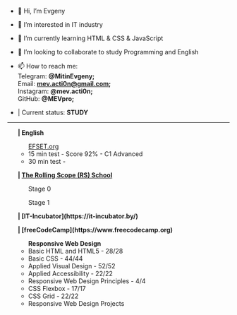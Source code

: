 - 👋 Hi, I’m Evgeny
- 👀 I’m interested in IT industry
- 🌱 I’m currently learning HTML & CSS & JavaScript
- 💞️ I’m looking to collaborate to study Programming and English
- 📫 How to reach me: 
<br>Telegram: <strong>@MitinEvgeny;</strong>
<br>Email: <strong>mev.acti0n@gmail.com;</strong>
<br>Instagram: <strong>@mev.acti0n;</strong>
<br>GitHub: <strong>@MEVpro;</strong>

- | Current status: <strong>STUDY</strong>
<hr>
<div>
    <ul><strong>| English</strong>
        <ul><a href="https://www.efset.org" target="_blank">EFSET.org</a>
            <li> 15 min test - Score 92% - C1 Advanced</li>
            <li> 30 min test - </li>
        </ul>
    </ul>
</div>

<div>
    <ul><strong>| <a href="https://rollingscopes.com" target="_blank">The Rolling Scope (RS) School</a></strong>
        <ul> Stage 0</ul>
        <ul> Stage 1</ul>
    </ul>
</div>

<div>
    <ul><strong>| [IT-Incubator](https://it-incubator.by/)</strong>
    </ul>
</div>

<div>
    <ul><strong>| [freeCodeCamp](https://www.freecodecamp.org)</strong>
        <ul><b>Responsive Web Design</b>
            <li> Basic HTML and HTML5 - 28/28</li>
            <li> Basic CSS - 44/44</li>
            <li> Applied Visual Design - 52/52</li>
            <li> Applied Accessibility - 22/22</li>
            <li> Responsive Web Design Principles - 4/4</li>
            <li> CSS Flexbox - 17/17</li>
            <li> CSS Grid - 22/22</li>
            <li> Responsive Web Design Projects</li>
        </ul>
    </ul>
</div>

